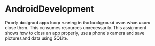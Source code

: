 # AndroidDevelopment
Poorly designed apps keep running in the background even when users close them. This consumes resources unnecessarily. This assignment shows how to close an app properly, use a phone's camera and save pictures and data using SQLite. 
